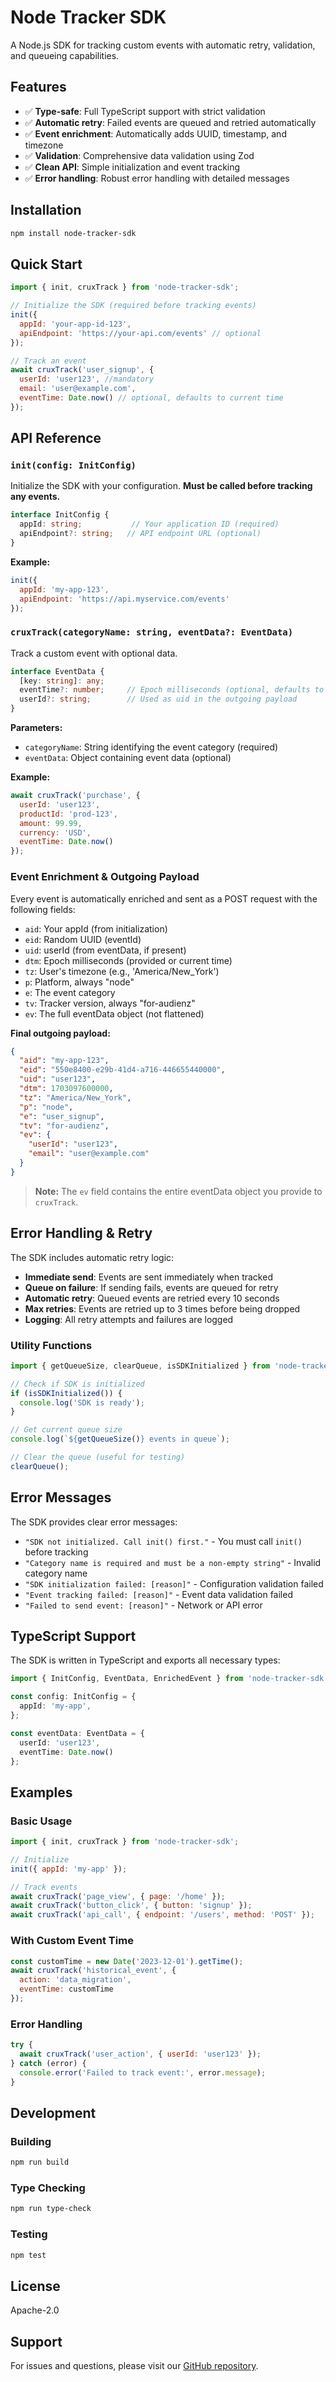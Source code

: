 # Node Tracker SDK

A Node.js SDK for tracking custom events with automatic retry, validation, and queueing capabilities.

## Features

- ✅ **Type-safe**: Full TypeScript support with strict validation
- ✅ **Automatic retry**: Failed events are queued and retried automatically
- ✅ **Event enrichment**: Automatically adds UUID, timestamp, and timezone
- ✅ **Validation**: Comprehensive data validation using Zod
- ✅ **Clean API**: Simple initialization and event tracking
- ✅ **Error handling**: Robust error handling with detailed messages

## Installation

```bash
npm install node-tracker-sdk
```

## Quick Start

```javascript
import { init, cruxTrack } from 'node-tracker-sdk';

// Initialize the SDK (required before tracking events)
init({
  appId: 'your-app-id-123',
  apiEndpoint: 'https://your-api.com/events' // optional
});

// Track an event
await cruxTrack('user_signup', {
  userId: 'user123', //mandatory
  email: 'user@example.com',
  eventTime: Date.now() // optional, defaults to current time
});
```

## API Reference

### `init(config: InitConfig)`

Initialize the SDK with your configuration. **Must be called before tracking any events.**

```typescript
interface InitConfig {
  appId: string;           // Your application ID (required)
  apiEndpoint?: string;   // API endpoint URL (optional)
}
```

**Example:**
```javascript
init({
  appId: 'my-app-123',
  apiEndpoint: 'https://api.myservice.com/events'
});
```

### `cruxTrack(categoryName: string, eventData?: EventData)`

Track a custom event with optional data.

```typescript
interface EventData {
  [key: string]: any;
  eventTime?: number;     // Epoch milliseconds (optional, defaults to Date.now())
  userId?: string;        // Used as uid in the outgoing payload
}
```

**Parameters:**
- `categoryName`: String identifying the event category (required)
- `eventData`: Object containing event data (optional)

**Example:**
```javascript
await cruxTrack('purchase', {
  userId: 'user123',
  productId: 'prod-123',
  amount: 99.99,
  currency: 'USD',
  eventTime: Date.now()
});
```

### Event Enrichment & Outgoing Payload

Every event is automatically enriched and sent as a POST request with the following fields:
- `aid`: Your appId (from initialization)
- `eid`: Random UUID (eventId)
- `uid`: userId (from eventData, if present)
- `dtm`: Epoch milliseconds (provided or current time)
- `tz`: User's timezone (e.g., 'America/New_York')
- `p`: Platform, always "node"
- `e`: The event category
- `tv`: Tracker version, always "for-audienz"
- `ev`: The full eventData object (not flattened)

**Final outgoing payload:**
```json
{
  "aid": "my-app-123",
  "eid": "550e8400-e29b-41d4-a716-446655440000",
  "uid": "user123",
  "dtm": 1703097600000,
  "tz": "America/New_York",
  "p": "node",
  "e": "user_signup",
  "tv": "for-audienz",
  "ev": {
    "userId": "user123",
    "email": "user@example.com"
  }
}
```

> **Note:** The `ev` field contains the entire eventData object you provide to `cruxTrack`.

## Error Handling & Retry

The SDK includes automatic retry logic:

- **Immediate send**: Events are sent immediately when tracked
- **Queue on failure**: If sending fails, events are queued for retry
- **Automatic retry**: Queued events are retried every 10 seconds
- **Max retries**: Events are retried up to 3 times before being dropped
- **Logging**: All retry attempts and failures are logged

### Utility Functions

```javascript
import { getQueueSize, clearQueue, isSDKInitialized } from 'node-tracker-sdk';

// Check if SDK is initialized
if (isSDKInitialized()) {
  console.log('SDK is ready');
}

// Get current queue size
console.log(`${getQueueSize()} events in queue`);

// Clear the queue (useful for testing)
clearQueue();
```

## Error Messages

The SDK provides clear error messages:

- `"SDK not initialized. Call init() first."` - You must call `init()` before tracking
- `"Category name is required and must be a non-empty string"` - Invalid category name
- `"SDK initialization failed: [reason]"` - Configuration validation failed
- `"Event tracking failed: [reason]"` - Event data validation failed
- `"Failed to send event: [reason]"` - Network or API error

## TypeScript Support

The SDK is written in TypeScript and exports all necessary types:

```typescript
import { InitConfig, EventData, EnrichedEvent } from 'node-tracker-sdk';

const config: InitConfig = {
  appId: 'my-app',
};

const eventData: EventData = {
  userId: 'user123',
  eventTime: Date.now()
};
```

## Examples

### Basic Usage
```javascript
import { init, cruxTrack } from 'node-tracker-sdk';

// Initialize
init({ appId: 'my-app' });

// Track events
await cruxTrack('page_view', { page: '/home' });
await cruxTrack('button_click', { button: 'signup' });
await cruxTrack('api_call', { endpoint: '/users', method: 'POST' });
```

### With Custom Event Time
```javascript
const customTime = new Date('2023-12-01').getTime();
await cruxTrack('historical_event', {
  action: 'data_migration',
  eventTime: customTime
});
```

### Error Handling
```javascript
try {
  await cruxTrack('user_action', { userId: 'user123' });
} catch (error) {
  console.error('Failed to track event:', error.message);
}
```

## Development

### Building
```bash
npm run build
```

### Type Checking
```bash
npm run type-check
```

### Testing
```bash
npm test
```

## License

Apache-2.0

## Support

For issues and questions, please visit our [GitHub repository](https://github.com/sanketrannore/node-tracker-sdk). 
